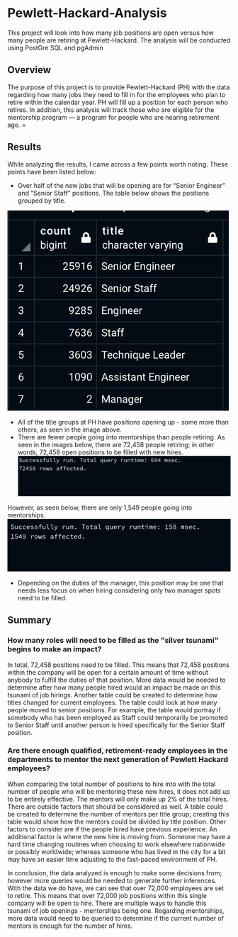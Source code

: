 # Pewlett-Hackard-Analysis
This project will look into how many job positions are open versus how many people are retiring at Pewlett-Hackard. The analysis will be conducted using PostGre SQL and pgAdmin

## Overview
The purpose of this project is to provide Pewlett-Hackard (PH) with the data regarding how many jobs they need to fill in for the employees who plan to retire within the calendar year. PH will fill up a position for each person who retires. In addition, this analysis will track those who are eligible for the mentorship program — a program for people who are nearing retirement age. =

## Results
While analyzing the results, I came across a few points worth noting. These points have been listed below:

* Over half of the new jobs that will be opening are for “Senior Engineer” and “Senior Staff” positions. The table below shows the positions grouped by title.

![Titles_Table](https://github.com/shireenkahlon/Pewlett-Hackard-Analysis/blob/main/Screenshots/Titles_table.png)
* All of the title groups at PH have positions opening up - some more than others, as seen in the image above.
* There are fewer people going into mentorships than people retiring. As seen in the images below, there are 72,458 people retiring; in other words, 72,458 open positions to be filled with new hires.
![open_hiring_positions](https://github.com/shireenkahlon/Pewlett-Hackard-Analysis/blob/main/Screenshots/open_hiring_positions.png)

However, as seen below, there are only 1,549 people going into mentorships. 
![mentorship positions - PH](https://github.com/shireenkahlon/Pewlett-Hackard-Analysis/blob/main/Screenshots/mentorship%20positions%20PH.png)
* Depending on the duties of the manager, this position may be one that needs less focus on when hiring considering only two manager spots need to be filled. 

## Summary
### How many roles will need to be filled as the "silver tsunami" begins to make an impact?
In total, 72,458 positions need to be filled. This means that 72,458 positions within the company will be open for a certain amount of time without anybody to fulfill the duties of that position. More data would be needed to determine after how many people hired would an impact be made on this tsunami of job hirings. Another table could be created to determine how titles changed for current employees. The table could look at how many people moved to senior positions. For example, the table would portray if somebody who has been employed as Staff could temporarily be promoted to Senior Staff until another person is hired specifically for the Senior Staff position. 

### Are there enough qualified, retirement-ready employees in the departments to mentor the next generation of Pewlett Hackard employees?
When comparing the total number of positions to hire into with the total number of people who will be mentoring these new hires, it does not add up to be entirely effective. The mentors will only make up 2% of the total hires. There are outside factors that should be considered as well. A table could be created to determine the number of mentors per title group; creating this table would show how the mentors could be divided by title position. Other factors to consider are if the people hired have previous experience. An additional factor is where the new hire is moving from. Someone may have a hard time changing routines when choosing to work elsewhere nationwide or possibly worldwide; whereas someone who has lived in the city for a bit may have an easier time adjusting to the fast-paced environment of PH.

In conclusion, the data analyzed is enough to make some decisions from; however more queries would be needed to generate further inferences. With the data we do have, we can see that over 72,000 employees are set to retire. This means that over 72,000 job positions within this single company will be open to hire. There are multiple ways to handle this tsunami of job openings - mentorships being one. Regarding mentorships, more data would need to be queried to determine if the current number of mentors is enough for the number of hires.
